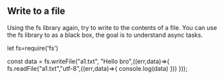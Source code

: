 ## Write to a file
Using the fs library again, try to write to the contents of a file.
You can use the fs library to as a black box, the goal is to understand async tasks.


let fs=require('fs')

const data = fs.writeFile("a1.txt", "Hello bro",((err,data)=>{
    fs.readFile("a1.txt","utf-8",((err,data)=>{
        console.log(data)
    }))
}));
